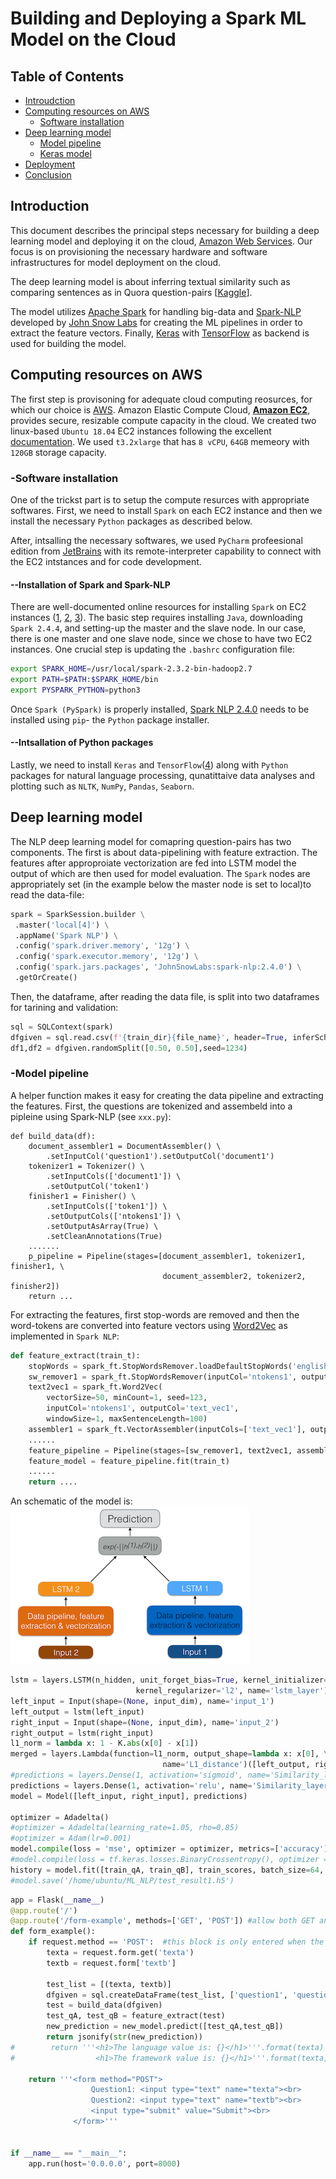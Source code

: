 # Building and Deploying a Spark ML Model on the Cloud
## Table of Contents  

* [Introudction](#ab)  
* [Computing resources on AWS](#ac) 
  * [Software installation](#ae)
* [Deep learning model](#af)
  * [Model pipeline](#ag)
  * [Keras model](#ah)
* [Deployment](#ai)
* [Conclusion](#aj)

<a name = "ab"/>

## Introduction
This document describes the principal steps necessary for building a deep learning model and deploying it on the cloud, [Amazon Web Services](https://aws.amazon.com/). Our focus is on provisioning the necessary hardware and software infrastructures for model deployment on the cloud. 

The deep learning model is about inferring textual similarity such as comparing sentences as in Quora question-pairs [[Kaggle](https://www.kaggle.com/c/quora-question-pairs)]. 

The model utilizes [Apache Spark](https://spark.apache.org/) for handling big-data and [Spark-NLP](https://github.com/JohnSnowLabs/spark-nlp) developed by [John Snow Labs](https://www.johnsnowlabs.com/) for creating the ML pipelines in order to extract the feature vectors. Finally, [Keras](https://keras.io/) with [TensorFlow](https://www.tensorflow.org/) as backend is used for building the model. 
<a name ="ac"/>

## Computing resources on AWS
The first step is provisoning for adequate cloud computing reosurces, for which our choice is [AWS](https://aws.amazon.com/). Amazon Elastic Compute Cloud, [**Amazon EC2**](https://docs.aws.amazon.com/AWSEC2/latest/UserGuide/Instances.html), provides secure, resizable compute capacity in the cloud. We created two linux-based ``Ubuntu 18.04`` EC2 instances following the excellent [documentation](https://docs.aws.amazon.com/AWSEC2/latest/UserGuide/EC2_GetStarted.html#ec2-launch-instance). We used ``t3.2xlarge`` that has ``8 vCPU``, ``64GB`` memeory with ``120GB`` storage capacity.  
<a name ="ae"/>

### -Software installation
One of the trickst part is to setup the compute resurces with appropriate softwares. First, we need to install ```Spark``` on each EC2 instance and then we install the necessary ```Python``` packages as described below. 

After, intsalling the necessary softwares, we used ```PyCharm``` profeesional edition from [JetBrains](https://www.jetbrains.com/pycharm/) with its remote-interpreter capability to connect with the EC2 intstances and for code development. 

#### --Installation of Spark and Spark-NLP
There are well-documented online resources for installing ```Spark``` on EC2 instances ([1](https://github.com/tkachuksergiy/aws-spark-nlp), [2](https://computingforgeeks.com/how-to-install-apache-spark-on-ubuntu-debian/), [3](https://blog.insightdatascience.com/simply-install-spark-cluster-mode-341843a52b88)). The basic step requires installing ```Java```, downloading ```Spark 2.4.4```, and setting-up the master and the slave node. In our case, there is one master and one slave node, since we chose to have two EC2 instances. One crucial step is updating the ```.bashrc``` configuration file:
```bash
export SPARK_HOME=/usr/local/spark-2.3.2-bin-hadoop2.7
export PATH=$PATH:$SPARK_HOME/bin
export PYSPARK_PYTHON=python3
```
Once ```Spark (PySpark)``` is properly installed, [Spark NLP 2.4.0]((https://github.com/JohnSnowLabs/spark-nlp)) needs to be installed using ```pip```- the ```Python``` package installer. 

#### --Intsallation of Python packages
Lastly, we need to install ```Keras``` and ```TensorFlow```([4](https://www.pyimagesearch.com/2019/01/30/ubuntu-18-04-install-tensorflow-and-keras-for-deep-learning/)) along with ```Python``` packages for natural language processing, qunatittaive data analyses and plotting such as ```NLTK```, ```NumPy```, ```Pandas```, ```Seaborn```. 
<a name = "af"/>

## Deep learning model
The NLP deep learning model for comapring question-pairs has two components. The first is about data-pipelining with feature extraction. The features after approproiate vectorization are fed into LSTM model the output of which are then used for model evaluation. The ```Spark``` nodes are appropriately set (in the example below the master node is set to local)to read the data-file:
```python
spark = SparkSession.builder \
 .master('local[4]') \
 .appName('Spark NLP') \
 .config('spark.driver.memory', '12g') \
 .config('spark.executor.memory', '12g') \
 .config('spark.jars.packages', 'JohnSnowLabs:spark-nlp:2.4.0') \
 .getOrCreate()
```
Then, the dataframe, after reading the data file, is split into two dataframes for tarining and validation:
```python
sql = SQLContext(spark)
dfgiven = sql.read.csv(f'{train_dir}{file_name}', header=True, inferSchema=True, escape = '\"')
df1,df2 = dfgiven.randomSplit([0.50, 0.50],seed=1234)
```
<a name ="ag"/>

### -Model pipeline

A helper function makes it easy for creating the data pipeline and extracting the features. First, the questions are tokenized and assembeld into a pipleine using Spark-NLP (see ```xxx.py```): 
```pyton
def build_data(df):
    document_assembler1 = DocumentAssembler() \
        .setInputCol('question1').setOutputCol('document1')
    tokenizer1 = Tokenizer() \
        .setInputCols(['document1']) \
        .setOutputCol('token1')
    finisher1 = Finisher() \
        .setInputCols(['token1']) \
        .setOutputCols(['ntokens1']) \
        .setOutputAsArray(True) \
        .setCleanAnnotations(True)
    .......
    p_pipeline = Pipeline(stages=[document_assembler1, tokenizer1, finisher1, \
                                  document_assembler2, tokenizer2, finisher2])
    return ...
```
For extracting the features, first stop-words are removed and then the word-tokens are converted into feature vectors using [Word2Vec](https://papers.nips.cc/paper/5021-distributed-representations-of-words-and-phrases-and-their-compositionality.pdf) as implemented in ```Spark NLP```:
```python
def feature_extract(train_t):
    stopWords = spark_ft.StopWordsRemover.loadDefaultStopWords('english')
    sw_remover1 = spark_ft.StopWordsRemover(inputCol='ntokens1', outputCol='clean_tokens1', stopWords=stopWords)
    text2vec1 = spark_ft.Word2Vec(
        vectorSize=50, minCount=1, seed=123,
        inputCol='ntokens1', outputCol='text_vec1',
        windowSize=1, maxSentenceLength=100)
    assembler1 = spark_ft.VectorAssembler(inputCols=['text_vec1'], outputCol='features1')
    ......
    feature_pipeline = Pipeline(stages=[sw_remover1, text2vec1, assembler1, sw_remover2, text2vec2, assembler2])
    feature_model = feature_pipeline.fit(train_t)
    ......
    return .... 
```

An schematic of the model is:
![Image1](https://github.com/sazzad1012/NLP_Project/blob/master/Blstm.png)


```python
lstm = layers.LSTM(n_hidden, unit_forget_bias=True, kernel_initializer='he_normal',\
                            kernel_regularizer='l2', name='lstm_layer')
left_input = Input(shape=(None, input_dim), name='input_1')
left_output = lstm(left_input)
right_input = Input(shape=(None, input_dim), name='input_2')
right_output = lstm(right_input)
l1_norm = lambda x: 1 - K.abs(x[0] - x[1])
merged = layers.Lambda(function=l1_norm, output_shape=lambda x: x[0], \
                                  name='L1_distance')([left_output, right_output])
#predictions = layers.Dense(1, activation='sigmoid', name='Similarity_layer')(merged)
predictions = layers.Dense(1, activation='relu', name='Similarity_layer')(merged)
model = Model([left_input, right_input], predictions)

optimizer = Adadelta()
#optimizer = Adadelta(learning_rate=1.05, rho=0.85)
#optimizer = Adam(lr=0.001)
model.compile(loss = 'mse', optimizer = optimizer, metrics=['accuracy'])
#model.compile(loss = tf.keras.losses.BinaryCrossentropy(), optimizer = optimizer, metrics=['accuracy'])
history = model.fit([train_qA, train_qB], train_scores, batch_size=64, nb_epoch=15, validation_data=([val_qA, val_qB], val_scores))
#model.save('/home/ubuntu/ML_NLP/test_result1.h5')
```

```python
app = Flask(__name__)
@app.route('/')
@app.route('/form-example', methods=['GET', 'POST']) #allow both GET and POST requests
def form_example():
    if request.method == 'POST':  #this block is only entered when the form is submitted
        texta = request.form.get('texta')
        textb = request.form['textb']

        test_list = [(texta, textb)]
        dfgiven = sql.createDataFrame(test_list, ['question1', 'question2'])
        test = build_data(dfgiven)
        test_qA, test_qB = feature_extract(test)
        new_prediction = new_model.predict([test_qA,test_qB])
        return jsonify(str(new_prediction))
#        return '''<h1>The language value is: {}</h1>'''.format(texta)
#                  <h1>The framework value is: {}</h1>'''.format(texta, textb)

    return '''<form method="POST">
                  Question1: <input type="text" name="texta"><br>
                  Question2: <input type="text" name="textb"><br>
                  <input type="submit" value="Submit"><br>
              </form>'''


if __name__ == "__main__":
    app.run(host='0.0.0.0', port=8000)
```

